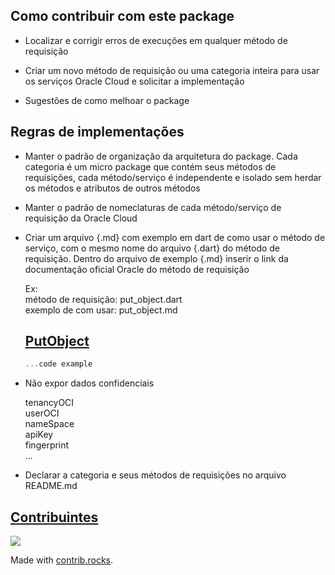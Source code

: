 ## Como contribuir com este package

- Localizar e corrigir erros de execuções em qualquer método de requisição

- Criar um novo método de requisição ou uma categoria inteira para usar os serviços Oracle Cloud e solicitar a implementação

- Sugestões de como melhoar o package

## Regras de implementações

- Manter o padrão de organização da arquitetura do package. Cada categoria é um micro package que contém seus métodos de requisições, cada método/serviço é independente e isolado sem herdar os métodos e atributos de outros métodos

- Manter o padrão de nomeclaturas de cada método/serviço de requisição da Oracle Cloud

- Criar um arquivo {.md} com exemplo em dart de como usar o método de serviço, com o mesmo nome do arquivo {.dart} do método de requisição. Dentro do arquivo de exemplo {.md} inserir o link da documentação oficial Oracle do método de requisição

    Ex:<br>
    método de requisição: put_object.dart<br>
    exemplo de com usar: put_object.md

    ## [PutObject](https://pub.dev/packages/oracle_object_storage#PutObject)

    ```dart
    ...code example
    ```

- Não expor dados confidenciais

    tenancyOCI<br>
    userOCI<br>
    nameSpace<br>
    apiKey<br>
    fingerprint<br>
    ...

- Declarar a categoria e seus métodos de requisições no arquivo README.md


## [Contribuintes](https://github.com/Suebersson/oracle_object_storage/graphs/contributors)

<a href="https://github.com/Suebersson/oracle_object_storage/graphs/contributors">
  <img src="https://contrib.rocks/image?repo=Suebersson/oracle_object_storage" />
</a>

Made with [contrib.rocks](https://contrib.rocks).